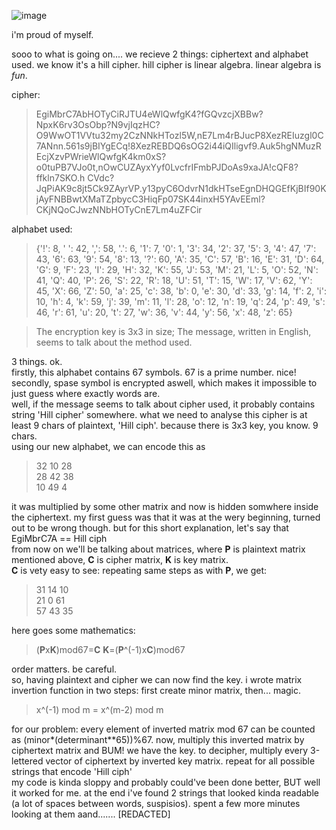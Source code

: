 ![image](https://github.com/user-attachments/assets/e6b813d7-bd09-412e-8ee6-95d36f8c0d38)

i'm proud of myself.

sooo to what is going on....
we recieve 2 things: ciphertext and alphabet used. we know it's a hill cipher. hill cipher is linear algebra. linear algebra is *fun*.

cipher:
>EgiMbrC7AbHOTyCiRJTU4eWlQwfgK4?fGQvzcjXBBw?NpxK6rv3OsObp?N9vjIqzHC?O9WwOT1VVtu32my2CzNNkHTozl5W,nE7Lm4rBJucP8XezREIuzgl0C7ANnn.561s9jBIYgECq!8XezREBDQ6sOG2i44iQIligvf9.Auk5hgNMuzREcjXzvPWrieWlQwfgK4km0xS?o0tuPB7VJo0t,nOwCUZAyxYyf0LvcfrIFmbPJDoAs9xaJA!cQF8?ffkln7SKO.h CVdc?JqPiAK9c8jt5Ck9ZAyrVP.y13pyC6OdvrN1dkHTseEgnDHQGEfKjBIf90KjAyFNBBwtXMaTZpbycC3HiqFp07SK44inxH5YAvEEml?CKjNQoCJwzNNbHOTyCnE7Lm4uZFCir

alphabet used:
>{'!': 8, ' ': 42, ',': 58, '.': 6, '1': 7, '0': 1, '3': 34, '2': 37, '5': 3, '4': 47, '7': 43, '6': 63, '9': 54, '8': 13, '?': 60, 'A': 35, 'C': 57, 'B': 16, 'E': 31, 'D': 64, 'G': 9, 'F': 23, 'I': 29, 'H': 32, 'K': 55, 'J': 53, 'M': 21, 'L': 5, 'O': 52, 'N': 41, 'Q': 40, 'P': 26, 'S': 22, 'R': 18, 'U': 51, 'T': 15, 'W': 17, 'V': 62, 'Y': 45, 'X': 66, 'Z': 50, 'a': 25, 'c': 38, 'b': 0, 'e': 30, 'd': 33, 'g': 14, 'f': 2, 'i': 10, 'h': 4, 'k': 59, 'j': 39, 'm': 11, 'l': 28, 'o': 12, 'n': 19, 'q': 24, 'p': 49, 's': 46, 'r': 61, 'u': 20, 't': 27, 'w': 36, 'v': 44, 'y': 56, 'x': 48, 'z': 65}

> The encryption key is 3x3 in size; The message, written in English, seems to talk about the method used.

3 things. ok.<br>
firstly, this alphabet contains 67 symbols. 67 is a prime number. nice!<br>
secondly, spase symbol is encrypted aswell, which makes it impossible to just guess where exactly words are. <br>
well, if the message seems to talk about cipher used, it probably contains string 'Hill cipher' somewhere. what we need to analyse this cipher is at least 9 chars of plaintext, 'Hill ciph'. because there is 3x3 key, you know. 9 chars.<br>
using our new alphabet, we  can encode this as <br>
>32 10 28 <br>
>28 42 38 <br>
>10 49 4<br>

it was multiplied by some other matrix and now is hidden somwhere inside the ciphertext. my first guess was that it was at the wery beginning, turned out to be wrong though. but for this short explanation, let's say that EgiMbrC7A == Hill ciph<br>
from now on we'll be talking about matrices, where **P** is plaintext matrix mentioned above, **C** is cipher matrix, **K** is key matrix.<br>
**C** is vety easy to see: repeating same steps as with **P**, we get:<br>
>31 14 10<br>
>21 0 61<br>
>57 43 35<br>

here goes some mathematics:<br>
>(**P**x**K**)mod67=**C**
>**K**=(**P**^(-1)x**C**)mod67

order matters. be careful. <br>
so, having plaintext and cipher we can now find the key. i wrote matrix invertion function in two steps: first create minor matrix, then... magic. <br>
>x^(-1) mod m = x^(m-2) mod m

for our problem: every element of inverted matrix mod 67 can be counted as (minor*(determinant**65))%67. now, multiply this inverted matrix by ciphertext matrix and BUM! we have the key. to decipher, multiply every 3-lettered vector of ciphertext by inverted key matrix. repeat for all possible strings that encode 'Hill ciph'<br>
my code is kinda sloppy and probably could've been done better, BUT well it worked for me. at the end i've found 2 strings that looked kinda readable (a lot of spaces between words, suspisios). spent a few more minutes looking at them aand....... [REDACTED]
